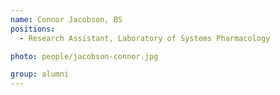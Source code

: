 ```yaml
---
name: Connor Jacobson, BS
positions:
  - Research Assistant, Laboratory of Systems Pharmacology

photo: people/jacobson-connor.jpg

group: alumni
---
```

